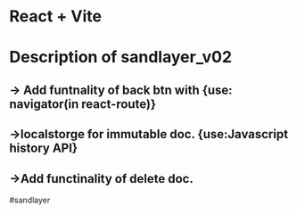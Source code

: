 # React + Vite

# Description of sandlayer_v02
## -> Add funtnality of back btn with {use: navigator(in react-route)}
## ->localstorge for immutable doc. {use:Javascript history API}
## ->Add functinality of delete doc. 

# s a n d l a y e r 
 
 
